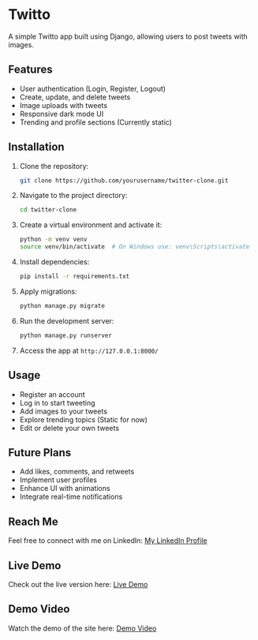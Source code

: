 # Twitto

A simple Twitto app built using Django, allowing users to post tweets with images.

## Features

- User authentication (Login, Register, Logout)
- Create, update, and delete tweets
- Image uploads with tweets
- Responsive dark mode UI
- Trending and profile sections (Currently static)

## Installation 

1. Clone the repository:
   ```sh
   git clone https://github.com/yourusername/twitter-clone.git
   ```
2. Navigate to the project directory:
   ```sh
   cd twitter-clone
   ```
3. Create a virtual environment and activate it:
   ```sh
   python -m venv venv
   source venv/bin/activate  # On Windows use: venv\Scripts\activate
   ```
4. Install dependencies:
   ```sh
   pip install -r requirements.txt
   ```
5. Apply migrations:
   ```sh
   python manage.py migrate
   ```
6. Run the development server:
   ```sh
   python manage.py runserver
   ```
7. Access the app at `http://127.0.0.1:8000/`

## Usage

- Register an account
- Log in to start tweeting
- Add images to your tweets
- Explore trending topics (Static for now)
- Edit or delete your own tweets

## Future Plans

- Add likes, comments, and retweets
- Implement user profiles
- Enhance UI with animations
- Integrate real-time notifications

## Reach Me

Feel free to connect with me on LinkedIn: [My LinkedIn Profile](https://www.linkedin.com/in/ahmad-hussain-randhawa/) 
## Live Demo

Check out the live version here: [Live Demo](https://ahmadhussain.pythonanywhere.com/twitto/)

## Demo Video

Watch the demo of the site here: [Demo Video](https://your-video-url.com)
